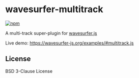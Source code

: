 wavesurfer-multitrack
==============================

[![npm](https://img.shields.io/npm/v/wavesurfer-multitrack)](https://www.npmjs.com/package/wavesurfer-multitrack)

A multi-track super-plugin for [wavesurfer.js](https://github.com/katspaugh/wavesurfer.js)

Live demo: https://wavesurfer-js.org/examples/#multitrack.js

## License
BSD 3-Clause License

